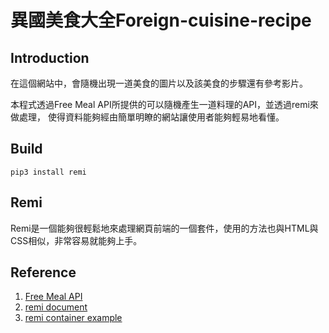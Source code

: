 # 異國美食大全Foreign-cuisine-recipe

## Introduction
在這個網站中，會隨機出現一道美食的圖片以及該美食的步驟還有參考影片。

本程式透過Free Meal API所提供的可以隨機產生一道料理的API，並透過remi來做處理，
使得資料能夠經由簡單明瞭的網站讓使用者能夠輕易地看懂。



## Build
```
pip3 install remi
```



## Remi
Remi是一個能夠很輕鬆地來處理網頁前端的一個套件，使用的方法也與HTML與CSS相似，非常容易就能夠上手。



## Reference
1. [Free Meal API](https://www.themealdb.com/api.php)
2. [remi document](https://remi.readthedocs.io/en/latest/_modules/remi/gui.html)
3. [remi container example](https://github.com/dddomodossola/remi/blob/master/examples/widgets_overview_app.py)
